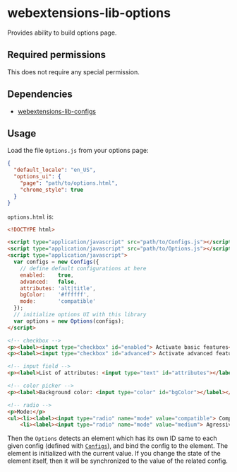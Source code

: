 # webextensions-lib-options

Provides ability to build options page.

## Required permissions

This does not require any special permission.

## Dependencies

 * [webextensions-lib-configs](https://github.com/piroor/webextensions-lib-configs)

## Usage

Load the file `Options.js` from your options page:

```json
{
  "default_locale": "en_US",
  "options_ui": {
    "page": "path/to/options.html",
    "chrome_style": true
  }
}
```

`options.html` is:

```html
<!DOCTYPE html>

<script type="application/javascript" src="path/to/Configs.js"></script>
<script type="application/javascript" src="path/to/Options.js"></script>
<script type="application/javascript">
  var configs = new Configs({
    // define default configurations at here
    enabled:    true,
    advanced:   false,
    attributes: 'alt|title',
    bgColor:    '#ffffff',
    mode:       'compatible'
  });
  // initialize options UI with this library
  var options = new Options(configs);
</script>

<!-- checkbox -->
<p><label><input type="checkbox" id="enabled"> Activate basic features</label></p>
<p><label><input type="checkbox" id="advanced"> Activate advanced features</label></p>

<!-- input field -->
<p><label>List of attributes: <input type="text" id="attributes"></label></p>

<!-- color picker -->
<p><label>Background color: <input type="color" id="bgColor"></label></p>

<!-- radio -->
<p>Mode:</p>
<ul><li><label><input type="radio" name="mode" value="compatible"> Compatible</label></li>
    <li><label><input type="radio" name="mode" value="medium"> Agressive</label></li></ul>
```

Then the `Options` detects an element which has its own ID same to each given config (defined with [`Configs`](https://github.com/piroor/webextensions-lib-configs)), and bind the config to the element. The element is initialized with the current value. If you change the state of the element itself, then it will be synchronized to the value of the related config.
